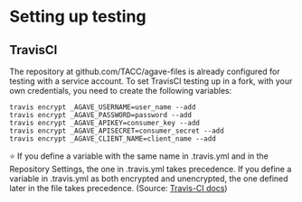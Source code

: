 Setting up testing
==================

TravisCI
--------

The repository at github.com/TACC/agave-files is already configured for 
testing with a service account. To set TravisCI testing up in a fork, with
your own credentials, you need to create the following variables:

```shell
travis encrypt _AGAVE_USERNAME=user_name --add
travis encrypt _AGAVE_PASSWORD=password --add
travis encrypt _AGAVE_APIKEY=consumer_key --add
travis encrypt _AGAVE_APISECRET=consumer_secret --add
travis encrypt _AGAVE_CLIENT_NAME=client_name --add
```

:star: If you define a variable with the same name in .travis.yml and in the 
Repository Settings, the one in .travis.yml takes precedence. If you define 
a variable in .travis.yml as both encrypted and unencrypted, the one defined 
later in the file takes precedence. (Source: [Travis-CI docs][1])

[1]: https://docs.travis-ci.com/user/environment-variables/#Defining-public-variables-in-.travis.yml
